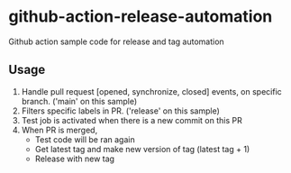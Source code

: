 # github-action-release-automation
Github action sample code for release and tag automation

## Usage
1. Handle pull request [opened, synchronize, closed] events, on specific branch.  ('main' on this sample)  
2. Filters specific labels in PR.  ('release' on this sample)
3. Test job is activated when there is a new commit on this PR
4. When PR is merged,    
   - Test code will be ran again     
   - Get latest tag and make new version of tag (latest tag + 1)     
   - Release with new tag   
